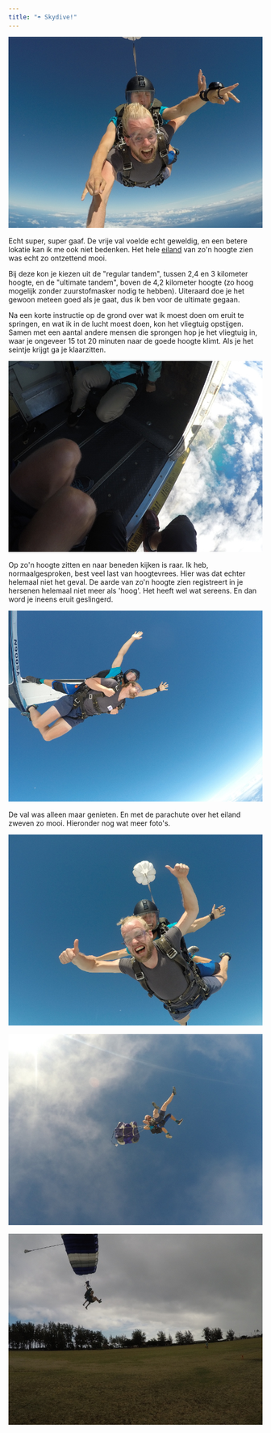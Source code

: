 ```yaml
---
title: "☂️ Skydive!"
---
```



![👌](/images/day-19/G0051129.JPG)

Echt super, super gaaf. De vrije val voelde echt geweldig, en een betere lokatie
kan ik me ook niet bedenken. Het hele [eiland](https://goo.gl/maps/dXWNGc5nDqn)
van zo'n hoogte zien was echt zo ontzettend mooi.

Bij deze kon je kiezen uit de "regular tandem", tussen 2,4 en 3 kilometer
hoogte, en de "ultimate tandem", boven de 4,2 kilometer hoogte (zo hoog mogelijk
zonder zuurstofmasker nodig te hebben). Uiteraard doe je het gewoon meteen goed
als je gaat, dus ik ben voor de ultimate gegaan.

Na een korte instructie op de grond over wat ik moest doen om eruit te springen,
en wat ik in de lucht moest doen, kon het vliegtuig opstijgen. Samen met een
aantal andere mensen die sprongen hop je het vliegtuig in, waar je ongeveer 15
tot 20 minuten naar de goede hoogte klimt. Als je het seintje krijgt ga je
klaarzitten.

![Daar zit je dan](/images/day-19/G0051075.JPG)

Op zo'n hoogte zitten en naar beneden kijken is raar. Ik heb, normaalgesproken,
best veel last van hoogtevrees. Hier was dat echter helemaal niet het geval. De
aarde van zo'n hoogte zien registreert in je hersenen helemaal niet meer als
'hoog'. Het heeft wel wat sereens. En dan word je ineens eruit geslingerd.

![Hop!](/images/day-19/G0051086.JPG)

De val was alleen maar genieten. En met de parachute over het eiland zweven zo
mooi. Hieronder nog wat meer foto's.

![👍😆👍](/images/day-19/G0051161.JPG)

![Parachute klapt uit](/images/day-19/G0051172.JPG)

![Landing, moest de benen omhoog houden](/images/day-19/G0061200.JPG)
